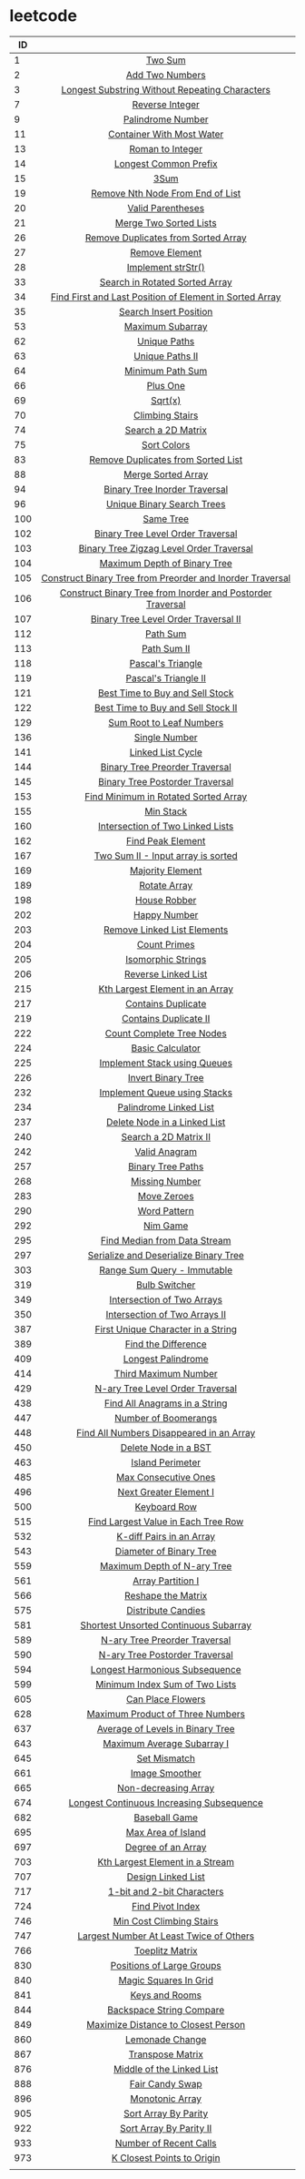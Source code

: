 # leetcode

| ID            |               |
| ------------- |:-------------:|
| 1             | [Two Sum](https://github.com/Aayers-ghw/leetcode/blob/master/array/Two_Sum.java) |
| 2             | [Add Two Numbers](https://github.com/Aayers-ghw/leetcode/blob/master/linkedlist/Add_Two_Numbers.java)|
| 3             | [Longest Substring Without Repeating Characters](https://github.com/Aayers-ghw/leetcode/blob/master/hashtable/Longest_Substring_Without_Repeating_Characters.java)|
| 7             | [Reverse Integer](https://github.com/Aayers-ghw/leetcode/blob/master/math/Reverse_Integer.java) |
| 9             | [Palindrome Number](https://github.com/Aayers-ghw/leetcode/blob/master/math/Palindrome_Number.java) |
| 11             | [Container With Most Water](https://github.com/Aayers-ghw/leetcode/blob/master/array/Container_With_Most_Water.java) |
| 13             | [Roman to Integer](https://github.com/Aayers-ghw/leetcode/blob/master/math/Roman_to_Integer.java) |
| 14             | [Longest Common Prefix](https://github.com/Aayers-ghw/leetcode/blob/master/string/Longest_Common_Prefix.java) |
| 15             | [3Sum](https://github.com/Aayers-ghw/leetcode/blob/master/array/_3Sum.java) |
| 19             | [Remove Nth Node From End of List](https://github.com/Aayers-ghw/leetcode/blob/master/linkedlist/Remove_Nth_Node_From_End_of_List.java) |
| 20             | [Valid Parentheses](https://github.com/Aayers-ghw/leetcode/blob/master/stack/Valid_Parentheses.java) |
| 21             | [Merge Two Sorted Lists](https://github.com/Aayers-ghw/leetcode/blob/master/linkedlist/Merge_Two_Sorted_Lists.java) |
| 26             | [Remove Duplicates from Sorted Array](https://github.com/Aayers-ghw/leetcode/blob/master/array/Remove_Duplicates_from_Sorted_Array.java) |
| 27             | [Remove Element](https://github.com/Aayers-ghw/leetcode/blob/master/array/Remove_Element.java) |
| 28             | [Implement strStr()](https://github.com/Aayers-ghw/leetcode/blob/master/string/Implement_strStr.java) |
| 33             | [Search in Rotated Sorted Array](https://github.com/Aayers-ghw/leetcode/blob/master/bsearch/Search_in_Rotated_Sorted_Array.java) |
| 34             | [Find First and Last Position of Element in Sorted Array](https://github.com/Aayers-ghw/leetcode/blob/master/bsearch/Find_First_and_Last_Position_of_Element_in_Sorted_Array.java) |
| 35             | [Search Insert Position](https://github.com/Aayers-ghw/leetcode/blob/master/array/Search_Insert_Position.java) |
| 53             | [Maximum Subarray](https://github.com/Aayers-ghw/leetcode/blob/master/array/Maximum_Subarray.java) |
| 62             | [Unique Paths](https://github.com/Aayers-ghw/leetcode/blob/master/dynamic_programming/Unique_Paths.java) |
| 63             | [Unique Paths II](https://github.com/Aayers-ghw/leetcode/blob/master/dynamic_programming/Unique_Paths_II.java) |
| 64             | [Minimum Path Sum](https://github.com/Aayers-ghw/leetcode/blob/master/dynamic_programming/Minimum_Path_Sum.java) |
| 66             | [Plus One](https://github.com/Aayers-ghw/leetcode/blob/master/array/Plus_One.java) |
| 69             | [Sqrt(x)](https://github.com/Aayers-ghw/leetcode/blob/master/bsearch/Sqrt_x.java) |
| 70             | [Climbing Stairs](https://github.com/Aayers-ghw/leetcode/blob/master/dynamic_programming/Climbing_Stairs.java) |
| 74             | [Search a 2D Matrix](https://github.com/Aayers-ghw/leetcode/blob/master/bsearch/Search_a_2D_Matrix.java) |
| 75             | [Sort Colors](https://github.com/Aayers-ghw/leetcode/blob/master/sort/Sort_Colors.java) |
| 83             | [Remove Duplicates from Sorted List](https://github.com/Aayers-ghw/leetcode/blob/master/linkedlist/Remove_Duplicates_from_Sorted_List.java) |
| 88             | [Merge Sorted Array](https://github.com/Aayers-ghw/leetcode/blob/master/array/Merge_Sorted_Array.java) |
| 94             | [Binary Tree Inorder Traversal](https://github.com/Aayers-ghw/leetcode/blob/master/tree/Binary_Tree_Inorder_Traversal.java) |
| 96             | [Unique Binary Search Trees](https://github.com/Aayers-ghw/leetcode/blob/master/tree/Unique_Binary_Search_Trees.java) |
| 100             | [Same Tree](https://github.com/Aayers-ghw/leetcode/blob/master/tree/Same_Tree.java) |
| 102             | [Binary Tree Level Order Traversal](https://github.com/Aayers-ghw/leetcode/blob/master/tree/Binary_Tree_Level_Order_Traversal.java) |
| 103             | [Binary Tree Zigzag Level Order Traversal](https://github.com/Aayers-ghw/leetcode/blob/master/tree/Binary_Tree_Zigzag_Level_Order_Traversal.java) |
| 104             | [Maximum Depth of Binary Tree](https://github.com/Aayers-ghw/leetcode/blob/master/tree/Maximum_Depth_of_Binary_Tree.java) |
| 105             | [Construct Binary Tree from Preorder and Inorder Traversal](https://github.com/Aayers-ghw/leetcode/blob/master/tree/Construct_Binary_Tree_from_Preorder_and_Inorder_Traversal.java) |
| 106             | [Construct Binary Tree from Inorder and Postorder Traversal](https://github.com/Aayers-ghw/leetcode/blob/master/tree/Construct_Binary_Tree_from_Inorder_and_Postorder_Traversal.java) |
| 107             | [Binary Tree Level Order Traversal II](https://github.com/Aayers-ghw/leetcode/blob/master/tree/Binary_Tree_Level_Order_Traversal_II.java) |
| 112             | [Path Sum](https://github.com/Aayers-ghw/leetcode/blob/master/tree/Path_Sum.java) |
| 113             | [Path Sum II](https://github.com/Aayers-ghw/leetcode/blob/master/tree/Path_Sum_II.java) |
| 118             | [Pascal's Triangle](https://github.com/Aayers-ghw/leetcode/blob/master/array/Pascals_Triangle.java) |
| 119             | [Pascal's Triangle II](https://github.com/Aayers-ghw/leetcode/blob/master/array/Pascals_Triangle_II.java) |
| 121             | [Best Time to Buy and Sell Stock](https://github.com/Aayers-ghw/leetcode/blob/master/array/Best_Time_to_Buy_and_Sell_Stock.java) |
| 122             | [Best Time to Buy and Sell Stock II](https://github.com/Aayers-ghw/leetcode/blob/master/array/Best_Time_to_Buy_and_Sell_Stock_II.java) |
| 129             | [Sum Root to Leaf Numbers](https://github.com/Aayers-ghw/leetcode/blob/master/tree/Sum_Root_to_Leaf_Numbers.java) |
| 136             | [Single Number](https://github.com/Aayers-ghw/leetcode/blob/master/hashtable/Single_Number.java) |
| 141             | [Linked List Cycle](https://github.com/Aayers-ghw/leetcode/blob/master/linkedlist/Linked_List_Cycle.java) |
| 144             | [Binary Tree Preorder Traversal](https://github.com/Aayers-ghw/leetcode/blob/master/tree/Binary_Tree_Preorder_Traversal.java) |
| 145             | [Binary Tree Postorder Traversal](https://github.com/Aayers-ghw/leetcode/blob/master/tree/Binary_Tree_Postorder_Traversal.java) |
| 153             | [Find Minimum in Rotated Sorted Array](https://github.com/Aayers-ghw/leetcode/blob/master/bsearch/Find_Minimum_in_Rotated_Sorted_Array.java) |
| 155             | [Min Stack](https://github.com/Aayers-ghw/leetcode/blob/master/stack/MinStack.java) |
| 160             | [Intersection of Two Linked Lists](https://github.com/Aayers-ghw/leetcode/blob/master/linkedlist/Intersection_of_Two_Linked_Lists.java) |
| 162             | [Find Peak Element](https://github.com/Aayers-ghw/leetcode/blob/master/bsearch/Find_Peak_Element.java) |
| 167             | [Two Sum II - Input array is sorted](https://github.com/Aayers-ghw/leetcode/blob/master/array/Two_Sum_II_Input_array_is_sorted.java) |
| 169             | [Majority Element](https://github.com/Aayers-ghw/leetcode/blob/master/array/Majority_Element.java) |
| 189             | [Rotate Array](https://github.com/Aayers-ghw/leetcode/blob/master/array/Rotate_Array.java) |
| 198             | [House Robber](https://github.com/Aayers-ghw/leetcode/blob/master/dynamic_programming/House_Robber.java) |
| 202             | [Happy Number](https://github.com/Aayers-ghw/leetcode/blob/master/hashtable/Happy_Number.java) |
| 203             | [Remove Linked List Elements](https://github.com/Aayers-ghw/leetcode/blob/master/linkedlist/Remove_Linked_List_Elements.java) |
| 204             | [Count Primes](https://github.com/Aayers-ghw/leetcode/blob/master/hashtable/Count_Primes.java) |
| 205             | [Isomorphic Strings](https://github.com/Aayers-ghw/leetcode/blob/master/hashtable/Isomorphic_Strings.java) |
| 206             | [Reverse Linked List](https://github.com/Aayers-ghw/leetcode/blob/master/linkedlist/Reverse_Linked_List.java) |
| 215             | [Kth Largest Element in an Array](https://github.com/Aayers-ghw/leetcode/blob/master/divide_and_conquer/Kth_Largest_Element_in_an_Array.java) |
| 217             | [Contains Duplicate](https://github.com/Aayers-ghw/leetcode/blob/master/array/Contains_Duplicate.java) |
| 219             | [Contains Duplicate II](https://github.com/Aayers-ghw/leetcode/blob/master/array/Contains_Duplicate_II.java) |
| 222             | [Count Complete Tree Nodes](https://github.com/Aayers-ghw/leetcode/blob/master/tree/Count_Complete_Tree_Nodes.java) |
| 224             | [Basic Calculator](https://github.com/Aayers-ghw/leetcode/blob/master/stack/Basic_Calculator.java) |
| 225             | [Implement Stack using Queues](https://github.com/Aayers-ghw/leetcode/blob/master/queue/Implement_Stack_using_Queues.java) |
| 226             | [Invert Binary Tree](https://github.com/Aayers-ghw/leetcode/blob/master/tree/Invert_Binary_Tree.java) |
| 232             | [Implement Queue using Stacks](https://github.com/Aayers-ghw/leetcode/blob/master/stack/Implement_Queue_using_Stacks.java) |
| 234             | [Palindrome Linked List](https://github.com/Aayers-ghw/leetcode/blob/master/linkedlist/Palindrome_Linked_List.java) |
| 237             | [Delete Node in a Linked List](https://github.com/Aayers-ghw/leetcode/blob/master/linkedlist/Delete_Node_in_a_Linked_List.java) |
| 240             | [Search a 2D Matrix II](https://github.com/Aayers-ghw/leetcode/blob/master/divide_and_conquer/Search_a_2D_Matrix_II.java) |
| 242             | [Valid Anagram](https://github.com/Aayers-ghw/leetcode/blob/master/hashtable/Valid_Anagram.java) |
| 257             | [Binary Tree Paths](https://github.com/Aayers-ghw/leetcode/blob/master/tree/Binary_Tree_Paths.java) |
| 268             | [Missing Number](https://github.com/Aayers-ghw/leetcode/blob/master/array/Missing_Number.java) |
| 283             | [Move Zeroes](https://github.com/Aayers-ghw/leetcode/blob/master/array/Move_Zeroes.java) |
| 290             | [Word Pattern](https://github.com/Aayers-ghw/leetcode/blob/master/hashtable/Word_Pattern.java) |
| 292             | [Nim Game](https://github.com/Aayers-ghw/leetcode/blob/master/brainteaser/Nim_Game.java) |
| 295             | [Find Median from Data Stream](https://github.com/Aayers-ghw/leetcode/blob/master/heap/Find_Median_from_Data_Stream.java) |
| 297             | [Serialize and Deserialize Binary Tree](https://github.com/Aayers-ghw/leetcode/blob/master/tree/Serialize_and_Deserialize_Binary_Tree.java) |
| 303             | [Range Sum Query - Immutable](https://github.com/Aayers-ghw/leetcode/blob/master/dynamic_programming/Range_Sum_Query_Immutable.java) |
| 319             | [Bulb Switcher](https://github.com/Aayers-ghw/leetcode/blob/master/brainteaser/Bulb_Switcher.java) |
| 349             | [Intersection of Two Arrays](https://github.com/Aayers-ghw/leetcode/blob/master/hashtable/Intersection_of_Two_Arrays.java) |
| 350             | [Intersection of Two Arrays II](https://github.com/Aayers-ghw/leetcode/blob/master/hashtable/Intersection_of_Two_Arrays_II.java) |
| 387             | [First Unique Character in a String](https://github.com/Aayers-ghw/leetcode/blob/master/hashtable/First_Unique_Character_in_a_String.java ) |
| 389             | [Find the Difference](https://github.com/Aayers-ghw/leetcode/blob/master/hashtable/Find_the_Difference.java) |
| 409             | [Longest Palindrome](https://github.com/Aayers-ghw/leetcode/blob/master/hashtable/Longest_Palindrome.java) |
| 414             | [Third Maximum Number](https://github.com/Aayers-ghw/leetcode/blob/master/array/Third_Maximum_Number.java) |
| 429             | [N-ary Tree Level Order Traversal](https://github.com/Aayers-ghw/leetcode/blob/master/tree/Nary_Tree_Level_Order_Traversal.java) |
| 438             | [Find All Anagrams in a String](https://github.com/Aayers-ghw/leetcode/blob/master/hashtable/Find_All_Anagrams_in_a_String.java) |
| 447             | [Number of Boomerangs](https://github.com/Aayers-ghw/leetcode/blob/master/hashtable/Number_of_Boomerangs.java) |
| 448             | [Find All Numbers Disappeared in an Array](https://github.com/Aayers-ghw/leetcode/blob/master/array/Find_All_Numbers_Disappeared_in_an_Array.java) |
| 450             | [Delete Node in a BST](https://github.com/Aayers-ghw/leetcode/blob/master/tree/Delete_Node_in_a_BST.java) |
| 463             | [Island Perimeter](https://github.com/Aayers-ghw/leetcode/blob/master/hashtable/Island_Perimeter.java) |
| 485             | [Max Consecutive Ones](https://github.com/Aayers-ghw/leetcode/blob/master/array/Max_Consecutive_Ones.java) |
| 496             | [Next Greater Element I](https://github.com/Aayers-ghw/leetcode/blob/master/stack/Next_Greater_Element_I.java) |
| 500             | [Keyboard Row](https://github.com/Aayers-ghw/leetcode/blob/master/hashtable/Keyboard_Row.java) |
| 515             | [Find Largest Value in Each Tree Row](https://github.com/Aayers-ghw/leetcode/blob/master/tree/Find_Largest_Value_in_Each_Tree_Row.java) |
| 532             | [K-diff Pairs in an Array](https://github.com/Aayers-ghw/leetcode/blob/master/array/Kdiff_Pairs_in_an_Array.java) |
| 543             | [Diameter of Binary Tree](https://github.com/Aayers-ghw/leetcode/blob/master/tree/Diameter_of_Binary_Tree.java) |
| 559             | [Maximum Depth of N-ary Tree](https://github.com/Aayers-ghw/leetcode/blob/master/tree/Maximum_Depth_of_Nary_Tree.java) |
| 561             | [Array Partition I](https://github.com/Aayers-ghw/leetcode/blob/master/array/Array_Partition_I.java) |
| 566             | [Reshape the Matrix](https://github.com/Aayers-ghw/leetcode/blob/master/array/Reshape_the_Matrix.java) |
| 575             | [Distribute Candies](https://github.com/Aayers-ghw/leetcode/blob/master/hashtable/Distribute_Candies.java) |
| 581             | [Shortest Unsorted Continuous Subarray](https://github.com/Aayers-ghw/leetcode/blob/master/array/Shortest_Unsorted_Continuous_Subarray.java) |
| 589             | [N-ary Tree Preorder Traversal](https://github.com/Aayers-ghw/leetcode/blob/master/tree/Nary_Tree_Preorder_Traversal.java) |
| 590             | [N-ary Tree Postorder Traversal](https://github.com/Aayers-ghw/leetcode/blob/master/tree/Nary_Tree_Postorder_Traversal.java) |
| 594             | [Longest Harmonious Subsequence](https://github.com/Aayers-ghw/leetcode/blob/master/hashtable/Longest_Harmonious_Subsequence.java) |
| 599             | [Minimum Index Sum of Two Lists](https://github.com/Aayers-ghw/leetcode/blob/master/hashtable/Minimum_Index_Sum_of_Two_Lists.java) |
| 605             | [Can Place Flowers](https://github.com/Aayers-ghw/leetcode/blob/master/array/Can_Place_Flowers.java) |
| 628             | [Maximum Product of Three Numbers](https://github.com/Aayers-ghw/leetcode/blob/master/array/Maximum_Product_of_Three_Numbers.java) |
| 637             | [Average of Levels in Binary Tree](https://github.com/Aayers-ghw/leetcode/blob/master/tree/Average_of_Levels_in_Binary_Tree.java) |
| 643             | [Maximum Average Subarray I](https://github.com/Aayers-ghw/leetcode/blob/master/array/Maximum_Average_Subarray_I.java) |
| 645             | [Set Mismatch](https://github.com/Aayers-ghw/leetcode/blob/master/hashtable/Set_Mismatch.java) |
| 661             | [Image Smoother](https://github.com/Aayers-ghw/leetcode/blob/master/array/Image_Smoother.java) |
| 665             | [Non-decreasing Array](https://github.com/Aayers-ghw/leetcode/blob/master/array/Non_decreasing_Array.java) |
| 674             | [Longest Continuous Increasing Subsequence](https://github.com/Aayers-ghw/leetcode/blob/master/array/Longest_Continuous_Increasing_Subsequence.java) |
| 682             | [Baseball Game](https://github.com/Aayers-ghw/leetcode/blob/master/stack/Baseball_Game.java) |
| 695             | [Max Area of Island](https://github.com/Aayers-ghw/leetcode/blob/master/array/Max_Area_of_Island.java) |
| 697             | [Degree of an Array](https://github.com/Aayers-ghw/leetcode/blob/master/array/Degree_of_an_Array.java) |
| 703             | [Kth Largest Element in a Stream](https://github.com/Aayers-ghw/leetcode/blob/master/heap/Kth_Largest_Element_in_a_Stream.java) |
| 707             | [Design Linked List](https://github.com/Aayers-ghw/leetcode/blob/master/linkedlist/Design_Linked_List.java) |
| 717             | [1-bit and 2-bit Characters](https://github.com/Aayers-ghw/leetcode/blob/master/array/_1bit_and_2bit_Characters.java) |
| 724             | [Find Pivot Index](https://github.com/Aayers-ghw/leetcode/blob/master/array/Find_Pivot_Index.java) |
| 746             | [Min Cost Climbing Stairs](https://github.com/Aayers-ghw/leetcode/blob/master/dynamic_programming/Min_Cost_Climbing_Stairs.java) |
| 747             | [Largest Number At Least Twice of Others](https://github.com/Aayers-ghw/leetcode/blob/master/array/Largest_Number_At_Least_Twice_of_Others.java) |
| 766             | [Toeplitz Matrix](https://github.com/Aayers-ghw/leetcode/blob/master/array/Toeplitz_Matrix.java) |
| 830             | [Positions of Large Groups](https://github.com/Aayers-ghw/leetcode/blob/master/array/Positions_of_Large_Groups.java) |
| 840             | [Magic Squares In Grid](https://github.com/Aayers-ghw/leetcode/blob/master/array/Magic_Squares_In_Grid.java) |
| 841             | [Keys and Rooms](https://github.com/Aayers-ghw/leetcode/blob/master/tree/Keys_and_Rooms.java) |
| 844             | [Backspace String Compare](https://github.com/Aayers-ghw/leetcode/blob/master/stack/Backspace_String_Compare.java) |
| 849             | [Maximize Distance to Closest Person](https://github.com/Aayers-ghw/leetcode/blob/master/array/Maximize_Distance_to_Closest_Person.java) |
| 860             | [Lemonade Change](https://github.com/Aayers-ghw/leetcode/blob/master/greedy/Lemonade_Change.java) |
| 867             | [Transpose Matrix](https://github.com/Aayers-ghw/leetcode/blob/master/array/Transpose_Matrix.java) |
| 876             | [Middle of the Linked List](https://github.com/Aayers-ghw/leetcode/blob/master/linkedlist/Middle_of_the_Linked_List.java) |
| 888             | [Fair Candy Swap](https://github.com/Aayers-ghw/leetcode/blob/master/array/Fair_Candy_Swap.java) |
| 896             | [Monotonic Array](https://github.com/Aayers-ghw/leetcode/blob/master/array/Monotonic_Array.java) |
| 905             | [Sort Array By Parity]() |
| 922             | [Sort Array By Parity II](https://github.com/Aayers-ghw/leetcode/blob/master/sort/Sort_Array_By_Parity_II.java) |
| 933             | [Number of Recent Calls](https://github.com/Aayers-ghw/leetcode/blob/master/queue/Number_of_Recent_Calls.java) |
| 973             | [K Closest Points to Origin](https://github.com/Aayers-ghw/leetcode/blob/master/sort/K_Closest_Points_to_Origin.java) |
|              | []() |


















